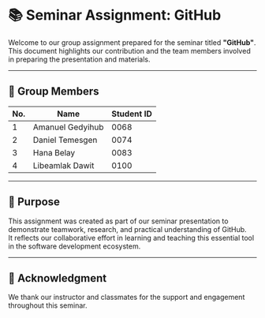 # 📚 Seminar Assignment: **GitHub**

Welcome to our group assignment prepared for the seminar titled **"GitHub"**.  
This document highlights our contribution and the team members involved in preparing the presentation and materials.

---

## 👥 Group Members

| No. | Name                | Student ID |
|-----|---------------------|------------|
| 1   | Amanuel Gedyihub    | 0068       |
| 2   | Daniel Temesgen     | 0074       |
| 3   | Hana Belay          | 0083       |
| 4   | Libeamlak Dawit     | 0100       |

---

## 🎯 Purpose

This assignment was created as part of our seminar presentation to demonstrate teamwork, research, and practical understanding of GitHub.  
It reflects our collaborative effort in learning and teaching this essential tool in the software development ecosystem.

---

## 🙌 Acknowledgment

We thank our instructor and classmates for the support and engagement throughout this seminar.
